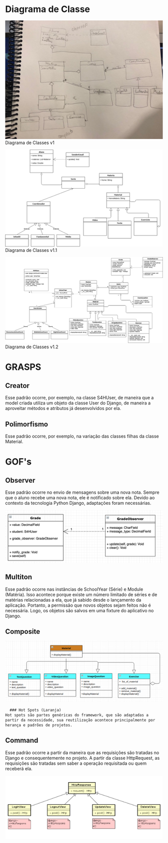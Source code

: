 # Diagrama de Classe

![Autor: Equipe](../.gitbook/assets/first_diagram.jpg)
Diagrama de Classes v1

![](../.gitbook/assets/diagramadeclasse.png)
Diagrama de Classes v1.1

![](../.gitbook/assets/diagramadeclassev3.png)
Diagrama de Classes v1.2

# GRASPS

## Creator

Esse padrão ocorre, por exemplo, na classe S4HUser, de maneira que a model criada utiliza um objeto da classe User do Django, de maneira a aproveitar métodos e atributos já desenvolvidos por ela.

## Polimorfismo

Esse padrão ocorre, por exemplo, na variação das classes filhas da classe Material.

# GOF's

## Observer

Esse padrão ocorre no envio de mensagens sobre uma nova nota. Sempre que o aluno recebe uma nova nota, ele é notificado sobre ela. Devido ao contexto da tecnologia Python Django, adaptações foram necessárias.

![](../.gitbook/assets/obser.png)

## Multiton

Esse padrão ocorre nas instâncias de SchoolYear (Série) e Module (Matéria). Isso acontece porque existe um número limitado de séries e de matérias relacionadas a ela, que já sabido desde o lançamento da aplicação. Portanto, a permissão que novos objetos sejam feitos não é necessária. Logo, os objetos são salvos em uma fixture do aplicativo no Django.

## Composite
  
![](../.gitbook/assets/composite.png)

      ### Hot Spots (Laranja)
    Hot spots são partes genéricas do framework, que são adaptadas a partir da necessidade, sua reutilização acontece principalmente por herança e padrões de projetos.
    
## Command

Esse padrão ocorre a partir da maneira que as requisições são tratadas no Django e consequentemente no projeto. A partir da classe HttpRequest, as requisições são tratadas sem saber a operação requisitada ou quem receberá ela.

![](../.gitbook/assets/command.png)
